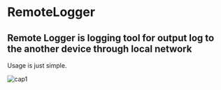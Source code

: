 # RemoteLogger

## Remote Logger is logging tool for output log to the another device through local network



Usage is just simple.



![cap1](/Users/k_terada/Documents/Dev/Src/Moons/products/RemoteLogger/cap1.jpg)